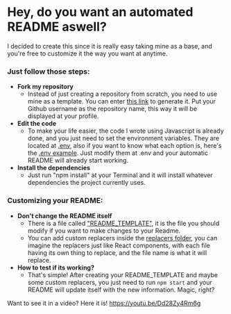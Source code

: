 # Hey, do you want an automated README aswell?
I decided to create this since it is really easy taking mine as a base, and you're free to customize it the way you want at anytime.

### Just follow those steps:
- **Fork my repository**
  - Instead of just creating a repository from scratch, you need to use mine as a template. You can enter [this link](https://github.com/Nick-Gabe/Nick-Gabe/fork) to generate it. Put your Github username as the repository name, this way it will be displayed at your profile.
- **Edit the code**
  - To make your life easier, the code I wrote using Javascript is already done, and you just need to set the environment variables. They are located at [.env](/.env), also if you want to know what each option is, here's the [.env example](/.env.example). Just modify them at .env and your automatic README will already start working.
- **Install the dependencies**
  - Just run "npm install" at your Terminal and it will install whatever dependencies the project currently uses.

### Customizing your README:
- **Don't change the README itself**
  - There is a file called ["README_TEMPLATE"](./README_TEMPLATE.md), it is the file you should modify if you want to make changes to your Readme.
  - You can add custom replacers inside the [replacers folder](./replacers), you can imagine the replacers just like React components, with each file having its own thing to replace, and the file name is what it will replace.
- **How to test if its working?**
  - That's simple! After creating your README_TEMPLATE and maybe some custom replacers, you just need to run `npm start` and your README will update itself with the new information. Magic, right?

Want to see it in a video? Here it is!
https://youtu.be/Dd28Zy4Rm6g